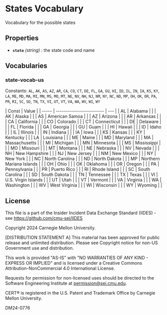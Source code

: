 # States Vocabulary

Vocabulary for the possible states

## Properties

- **`state`** _(string)_ : the state code and name

## Vocabularies

### state-vocab-us

Constants: `AL`, `AK`, `AS`, `AZ`, `AR`, `CA`, `CO`, `CT`, `DE`, `FL`, `GA`, `GU`, `HI`, `ID`, `IL`, `IN`, `IA`, `KS`, `KY`, `LA`, `ME`, `MD`, `MA`, `MI`, `MN`, `MS`, `MO`, `MT`, `NE`, `NV`, `NH`, `NJ`, `NM`, `NY`, `NC`, `ND`, `MP`, `OH`, `OK`, `OR`, `PA`, `PR`, `RI`, `SC`, `SD`, `TN`, `TX`, `VI`, `UT`, `VT`, `VA`, `WA`, `WV`, `WI`, `WY`

| Const | Value                    |
| ----- | ------------------------ | --- |
| AL    | Alabama                  |     |
| AK    | Alaska                   |     |
| AS    | American Samoa           |     |
| AZ    | Arizona                  |     |
| AR    | Arkansas                 |     |
| CA    | California               |     |
| CO    | Colorado                 |     |
| CT    | Connecticut              |     |
| DE    | Delaware                 |     |
| FL    | Florida                  |     |
| GA    | Georgia                  |     |
| GU    | Guam                     |     |
| HI    | Hawaii                   |     |
| ID    | Idaho                    |     |
| IL    | Illinois                 |     |
| IN    | Indiana                  |     |
| IA    | Iowa                     |     |
| KS    | Kansas                   |     |
| KY    | Kentucky                 |     |
| LA    | Louisiana                |     |
| ME    | Maine                    |     |
| MD    | Maryland                 |     |
| MA    | Massachusetts            |     |
| MI    | Michigan                 |     |
| MN    | Minnesota                |     |
| MS    | Mississippi              |     |
| MO    | Missouri                 |     |
| MT    | Montana                  |     |
| NE    | Nebraska                 |     |
| NV    | Nevada                   |     |
| NH    | New Hampshire            |     |
| NJ    | New Jersey               |     |
| NM    | New Mexico               |     |
| NY    | New York                 |     |
| NC    | North Carolina           |     |
| ND    | North Dakota             |     |
| MP    | Northern Mariana Islands |     |
| OH    | Ohio                     |     |
| OK    | Oklahoma                 |     |
| OR    | Oregon                   |     |
| PA    | Pennsylvania             |     |
| PR    | Puerto Rico              |     |
| RI    | Rhode Island             |     |
| SC    | South Carolina           |     |
| SD    | South Dakota             |     |
| TN    | Tennessee                |     |
| TX    | Texas                    |     |
| VI    | U.S. Virgin Islands      |     |
| UT    | Utah                     |     |
| VT    | Vermont                  |     |
| VA    | Virginia                 |     |
| WA    | Washington               |     |
| WV    | West Virginia            |     |
| WI    | Wisconsin                |     |
| WY    | Wyoming                  |     |

## License

This file is a part of the Insider Incident Data Exchange Standard (IIDES) - see https://github.com/cmu-sei/IIDES

Copyright 2024 Carnegie Mellon University.

[DISTRIBUTION STATEMENT A] This material has been approved for public release and unlimited distribution. Please see Copyright notice for non-US Government use and distribution.

This work is provided \"AS-IS\" with \"NO WARRANTIES OF ANY KIND - EXPRESS OR IMPLIED\" and is licensed under a Creative Commons Attribution-NonCommercial 4.0 International License.

Requests for permission for non-licensed uses should be directed to the Software Engineering Institute at permission@sei.cmu.edu.

CERT® is registered in the U.S. Patent and Trademark Office by Carnegie Mellon University.

DM24-0776
